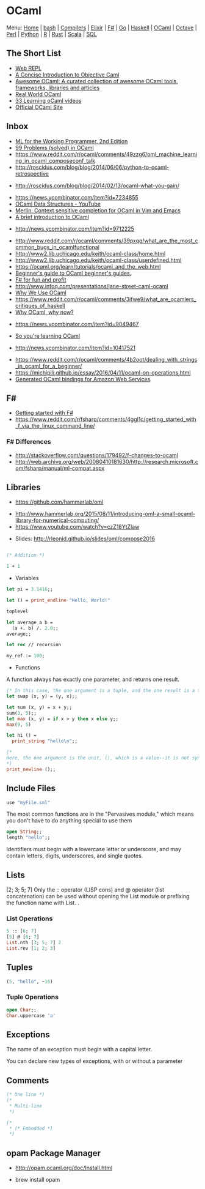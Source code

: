 # OCaml

Menu: [Home](README.md) | [bash](bash.md) | [Compilers](compilers.md) | [Elixir](elixir.md) |  [F#](fsharp.md) | [Go](go.md) | [Haskell](haskell.md) | [OCaml](ocaml.md) | [Octave](octave.md) | [Perl](perl.md) | [Python](python.md) | [R](r.md) | [Rust](rust.md) | [Scala](scala.md)  | [SQL](sql.md)

## The Short List 

+ [Web REPL](https://try.ocamlpro.com)
+ [A Concise Introduction to Objective Caml](http://www.csc.villanova.edu/~dmatusze/resources/ocaml/ocaml.html)
+ [Awesome OCaml: A curated collection of awesome OCaml tools, frameworks, libraries and articles](https://github.com/rizo/awesome-ocaml)
+ [Real World OCaml](https://realworldocaml.org)
+ [33 Learning oCaml videos](https://www.youtube.com/playlist?list=PLea0WJq13cnCef-3KSU3qWFge9OGUlKx1)
+ [Official OCaml Site](https://ocaml.org)


## Inbox

+ [ML for the Working Programmer, 2nd Edition](https://www.cl.cam.ac.uk/~lp15/MLbook/pub-details.html)
+ [99 Problems (solved) in OCaml](https://ocaml.org/learn/tutorials/99problems.html)
+ https://www.reddit.com/r/ocaml/comments/49zzg6/oml_machine_learning_in_ocaml_composeconf_talk
+ http://roscidus.com/blog/blog/2014/06/06/python-to-ocaml-retrospective
- http://roscidus.com/blog/blog/2014/02/13/ocaml-what-you-gain/
+ https://news.ycombinator.com/item?id=7234855
+ [OCaml Data Structures - YouTube](https://www.youtube.com/playlist?list=PLea0WJq13cnA1622rtoEhd911spMDRvWh)
+ [Merlin: Context sensitive completion for OCaml in Vim and Emacs](http://github.com/the-lambda-church/merlin)
+ [A brief introduction to OCaml](http://www.lexicallyscoped.com/2015/06/06/intro-to-ocaml.html)
- http://news.ycombinator.com/item?id=9712225
+ http://www.reddit.com/r/ocaml/comments/39pxqg/what_are_the_most_common_bugs_in_ocamlfunctional
+ http://www2.lib.uchicago.edu/keith/ocaml-class/home.html
+ http://www2.lib.uchicago.edu/keith/ocaml-class/userdefined.html
+ https://ocaml.org/learn/tutorials/ocaml_and_the_web.html
+ [Beginner's guide to OCaml beginner's guides.](http://blog.nullspace.io/beginners-guide-to-ocaml-beginners-guides.html)
+ [F# for fun and profit](http://fsharpforfunandprofit.com)
+ http://www.infoq.com/presentations/jane-street-caml-ocaml
+ [Why We Use OCaml](http://tech.esper.com/2014/07/15/why-we-use-ocaml/)
+ https://www.reddit.com/r/ocaml/comments/3ifwe9/what_are_ocamlers_critiques_of_haskell
+ [Why OCaml, why now?](https://spyder.wordpress.com/2014/03/16/why-ocaml-why-now)
- https://news.ycombinator.com/item?id=9049467
+ [So you're learning OCaml](http://hyegar.com/2015/10/20/so-youre-learning-ocaml/index.html)
- http://news.ycombinator.com/item?id=10417521
+ https://www.reddit.com/r/ocaml/comments/4b2oot/dealing_with_strings_in_ocaml_for_a_beginner/
+ https://michipili.github.io/essay/2016/04/11/ocaml-on-operations.html
+ [Generated OCaml bindings for Amazon Web Services](https://github.com/inhabitedtype/ocaml-aws)

## F#

+ [Getting started with F#](http://jj09.net/getting-started-with-fsharp/)
+ https://www.reddit.com/r/fsharp/comments/4ggl1c/getting_started_with_f_via_the_linux_command_line/

### F# Differences
+ http://stackoverflow.com/questions/179492/f-changes-to-ocaml
+ http://web.archive.org/web/20080410181630/http://research.microsoft.com/fsharp/manual/ml-compat.aspx

## Libraries
+ https://github.com/hammerlab/oml
 - http://www.hammerlab.org/2015/08/11/introducing-oml-a-small-ocaml-library-for-numerical-computing/
 - https://www.youtube.com/watch?v=czZ18YtZlaw
  + Slides: http://rleonid.github.io/slides/oml/compose2016

```ocaml

(* Addition *)

1 + 1

```


* Variables

```ocaml 
let pi = 3.1416;;

let () = print_endline "Hello, World!"
``` 


```ocaml 
toplevel

let average a b =
  (a +. b) /. 2.0;;
average;;

let rec // recursion

my_ref := 100;
``` 

* Functions

A function always has exactly one parameter, and returns one result.
```ocaml 
(* In this case, the one argument is a tuple, and the one result is a tuple. *)
let swap (x, y) = (y, x);;
``` 


```ocaml 
let sum (x, y) = x + y;;
sum(3, 5);;
let max (x, y) = if x > y then x else y;;
max(9, 5)

let hi () =
  print_string "hello\n";;
```


```ocaml
(*
Here, the one argument is the unit, (), which is a value--it is not syntax to indicate an empty parameter list. Similarly, the unit is returned as a result.
*)
print_newline ();;
``` 

## Include Files
```ocaml 
use "myFile.sml"
``` 
The most common functions are in the "Pervasives module," which means you don't have to do anything special to use them

```ocaml 
open String;; 
length "hello";;
``` 

Identifiers must begin with a lowercase letter or underscore, and may contain letters, digits, underscores, and single quotes.

## Lists
[2; 3; 5; 7]
Only the :: operator (LISP cons) and @ operator (list concatenation) can be used without opening the List module or prefixing the function name with List. .

### List Operations

```ocaml 
5 :: [6; 7]
[5] @ [6; 7]
List.nth [3; 5; 7] 2
List.rev [1; 2; 3]
``` 

## Tuples
```ocaml 
(5, "hello", ~16)
```

### Tuple Operations
```ocaml
open Char;;
Char.uppercase 'a'
``` 

## Exceptions

The name of an exception must begin with a capital letter. 

You can declare new types of exceptions, with or without a parameter

## Comments
```ocaml
(* One line *)
(* 
 * Multi-line
 *)

(* 
 * (* Embedded *)
 *)

```

## opam Package Manager
+ http://opam.ocaml.org/doc/Install.html
 - brew install opam
```ocaml

```

```ocaml

```

```ocaml

```

```ocaml

```

```ocaml

```
